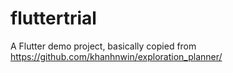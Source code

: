 # fluttertrial
A Flutter demo project, basically copied from https://github.com/khanhnwin/exploration_planner/
